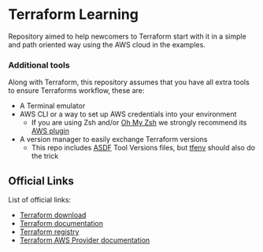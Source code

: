 # Terraform Learning
Repository aimed to help newcomers to Terraform start with it in a simple and path oriented way using the AWS cloud in the examples.


### Additional tools
Along with Terraform, this repository assumes that you have all extra tools to ensure Terraforms workflow, these are:
* A Terminal emulator
* AWS CLI or a way to set up AWS credentials into your environment
  * If you are using Zsh and/or [Oh My Zsh](https://github.com/ohmyzsh/ohmyzsh) we strongly recommend its [AWS plugin](https://github.com/ohmyzsh/ohmyzsh/tree/master/plugins/aws)
* A version manager to easily exchange Terraform versions
  * This repo includes [ASDF](https://asdf-vm.com/) Tool Versions files, but [tfenv](https://github.com/tfutils/tfenv) should also do the trick


## Official Links
List of official links:
* [Terraform download](https://developer.hashicorp.com/terraform/downloads)
* [Terraform documentation](https://developer.hashicorp.com/terraform)
* [Terraform registry](https://registry.terraform.io/)
* [Terraform AWS Provider documentation](https://registry.terraform.io/providers/hashicorp/aws/latest/docs)
